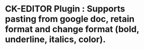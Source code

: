 CK-EDITOR Plugin : Supports pasting from google doc, retain format and change format (bold, underline, italics, color).
==========================================

